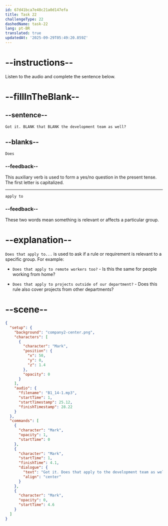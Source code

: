 ```yaml
---
id: 67d41bca7e48c21a0d147efa
title: Task 22
challengeType: 22
dashedName: task-22
lang: pt-BR
translated: true
updatedAt: '2025-09-29T05:49:20.859Z'
---
```


<!-- (audio) Mark: Got it. Does that apply to the development team as well? -->

# --instructions--

Listen to the audio and complete the sentence below.

# --fillInTheBlank--

## --sentence--

`Got it. BLANK that BLANK the development team as well?`

## --blanks--

`Does`

### --feedback--

This auxiliary verb is used to form a yes/no question in the present tense. The first letter is capitalized.

---

`apply to`

### --feedback--

These two words mean something is relevant or affects a particular group.

# --explanation--

`Does that apply to...` is used to ask if a rule or requirement is relevant to a specific group. For example:

- `Does that apply to remote workers too?` - Is this the same for people working from home?

- `Does that apply to projects outside of our department?` - Does this rule also cover projects from other departments?

# --scene--

```json
{
  "setup": {
    "background": "company2-center.png",
    "characters": [
      {
        "character": "Mark",
        "position": {
          "x": 50,
          "y": 0,
          "z": 1.4
        },
        "opacity": 0
      }
    ],
    "audio": {
      "filename": "B1_14-1.mp3",
      "startTime": 1,
      "startTimestamp": 25.12,
      "finishTimestamp": 28.22
    }
  },
  "commands": [
    {
      "character": "Mark",
      "opacity": 1,
      "startTime": 0
    },
    {
      "character": "Mark",
      "startTime": 1,
      "finishTime": 4.1,
      "dialogue": {
        "text": "Got it. Does that apply to the development team as well?",
        "align": "center"
      }
    },
    {
      "character": "Mark",
      "opacity": 0,
      "startTime": 4.6
    }
  ]
}
```

